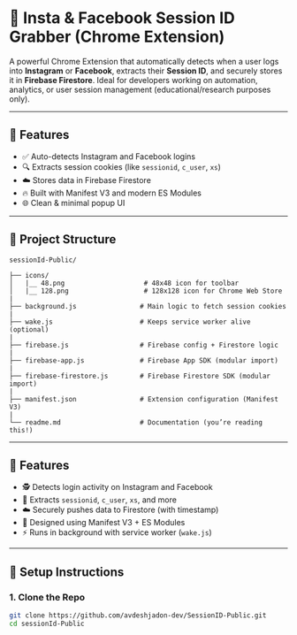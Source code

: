# 🔐 Insta & Facebook Session ID Grabber (Chrome Extension)

A powerful Chrome Extension that automatically detects when a user logs into **Instagram** or **Facebook**, extracts their **Session ID**, and securely stores it in **Firebase Firestore**. Ideal for developers working on automation, analytics, or user session management (educational/research purposes only).

---

## 🚀 Features

- ✅ Auto-detects Instagram and Facebook logins
- 🔍 Extracts session cookies (like `sessionid`, `c_user`, `xs`)
- ☁️ Stores data in Firebase Firestore
- 🔥 Built with Manifest V3 and modern ES Modules
- 🌐 Clean & minimal popup UI

---

## 📂 Project Structure
```
sessionId-Public/

├── icons/
│   |__ 48.png                    # 48x48 icon for toolbar
│   |__ 128.png                   # 128x128 icon for Chrome Web Store
|
├── background.js                # Main logic to fetch session cookies
|
├── wake.js                      # Keeps service worker alive (optional)
|
├── firebase.js                  # Firebase config + Firestore logic
|
├── firebase-app.js              # Firebase App SDK (modular import)
|
├── firebase-firestore.js        # Firebase Firestore SDK (modular import)
|
├── manifest.json                # Extension configuration (Manifest V3)
|
└── readme.md                    # Documentation (you’re reading this!)
```


---

## 🚀 Features

- 🕵️ Detects login activity on Instagram and Facebook
- 🔐 Extracts `sessionid`, `c_user`, `xs`, and more
- ☁️ Securely pushes data to Firestore (with timestamp)
- 🧠 Designed using Manifest V3 + ES Modules
- ⚡ Runs in background with service worker (`wake.js`)

---

## 🔧 Setup Instructions

### 1. Clone the Repo

```bash
git clone https://github.com/avdeshjadon-dev/SessionID-Public.git
cd sessionId-Public
```